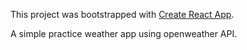 This project was bootstrapped with [Create React App](https://github.com/facebook/create-react-app).

A simple practice weather app using openweather API.

